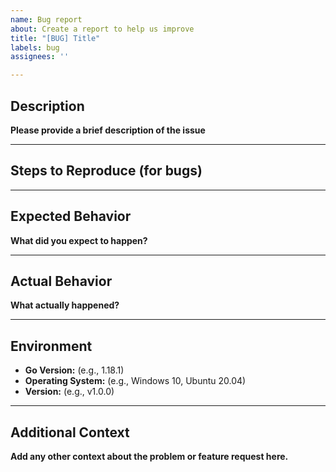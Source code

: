 ```yaml
---
name: Bug report
about: Create a report to help us improve
title: "[BUG] Title"
labels: bug
assignees: ''

---
```


## Description

**Please provide a brief description of the issue**

---

## Steps to Reproduce (for bugs)


---

## Expected Behavior

**What did you expect to happen?**

---

## Actual Behavior

**What actually happened?**

---

## Environment

- **Go Version:** (e.g., 1.18.1)
- **Operating System:** (e.g., Windows 10, Ubuntu 20.04)
- **Version:** (e.g., v1.0.0)

---

## Additional Context

**Add any other context about the problem or feature request here.**
